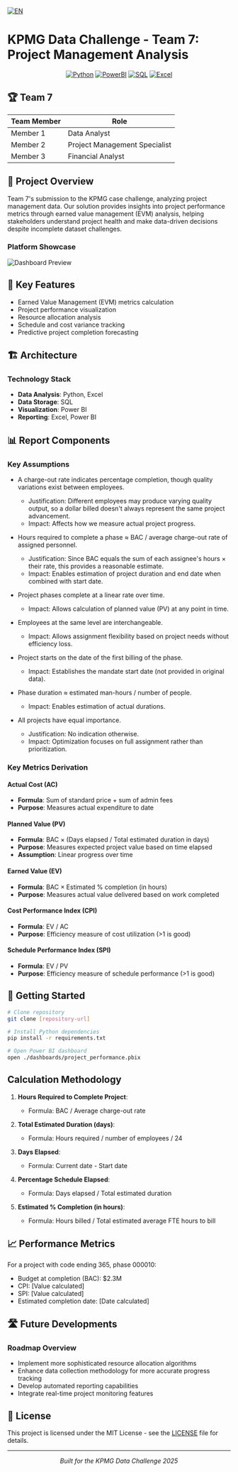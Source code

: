[![EN](https://img.shields.io/badge/🇨🇦-English-red.svg)](README.md)

# KPMG Data Challenge - Team 7: Project Management Analysis

<div align="center">

[![Python](https://img.shields.io/badge/Python-3.9%20or%20higher-blue?style=for-the-badge&logo=python)](https://www.python.org/)
[![PowerBI](https://img.shields.io/badge/Power%20BI-Data%20Visualization-yellow?style=for-the-badge&logo=powerbi)](https://powerbi.microsoft.com/)
[![SQL](https://img.shields.io/badge/SQL-Database%20Queries-orange?style=for-the-badge&logo=microsoftsqlserver)](https://www.microsoft.com/sql-server)
[![Excel](https://img.shields.io/badge/Excel-Data%20Analysis-green?style=for-the-badge&logo=microsoftexcel)](https://www.microsoft.com/excel)

</div>

## 🏆 Team 7

| Team Member | Role |
|-------------|------|
| Member 1 | Data Analyst |
| Member 2 | Project Management Specialist |
| Member 3 | Financial Analyst |

## 🎯 Project Overview

Team 7's submission to the KPMG case challenge, analyzing project management data. Our solution provides insights into project performance metrics through earned value management (EVM) analysis, helping stakeholders understand project health and make data-driven decisions despite incomplete dataset challenges.

### Platform Showcase

![Dashboard Preview](./img/dashboard.png)

## 🌟 Key Features

- Earned Value Management (EVM) metrics calculation
- Project performance visualization
- Resource allocation analysis
- Schedule and cost variance tracking
- Predictive project completion forecasting

## 🏗️ Architecture

### Technology Stack

- **Data Analysis**: Python, Excel
- **Data Storage**: SQL 
- **Visualization**: Power BI
- **Reporting**: Excel, Power BI

## 📊 Report Components

### Key Assumptions

- A charge-out rate indicates percentage completion, though quality variations exist between employees.
  - Justification: Different employees may produce varying quality output, so a dollar billed doesn't always represent the same project advancement.
  - Impact: Affects how we measure actual project progress.

- Hours required to complete a phase ≈ BAC / average charge-out rate of assigned personnel.
  - Justification: Since BAC equals the sum of each assignee's hours × their rate, this provides a reasonable estimate.
  - Impact: Enables estimation of project duration and end date when combined with start date.

- Project phases complete at a linear rate over time.
  - Impact: Allows calculation of planned value (PV) at any point in time.

- Employees at the same level are interchangeable.
  - Impact: Allows assignment flexibility based on project needs without efficiency loss.

- Project starts on the date of the first billing of the phase.
  - Impact: Establishes the mandate start date (not provided in original data).

- Phase duration ≈ estimated man-hours / number of people.
  - Impact: Enables estimation of actual durations.

- All projects have equal importance.
  - Justification: No indication otherwise.
  - Impact: Optimization focuses on full assignment rather than prioritization.

### Key Metrics Derivation

#### Actual Cost (AC)
- **Formula**: Sum of standard price + sum of admin fees
- **Purpose**: Measures actual expenditure to date

#### Planned Value (PV)
- **Formula**: BAC × (Days elapsed / Total estimated duration in days)
- **Purpose**: Measures expected project value based on time elapsed
- **Assumption**: Linear progress over time

#### Earned Value (EV)
- **Formula**: BAC × Estimated % completion (in hours)
- **Purpose**: Measures actual value delivered based on work completed

#### Cost Performance Index (CPI)
- **Formula**: EV / AC
- **Purpose**: Efficiency measure of cost utilization (>1 is good)

#### Schedule Performance Index (SPI)
- **Formula**: EV / PV
- **Purpose**: Efficiency measure of schedule performance (>1 is good)

## 🚀 Getting Started

```bash
# Clone repository
git clone [repository-url]

# Install Python dependencies
pip install -r requirements.txt

# Open Power BI dashboard
open ./dashboards/project_performance.pbix
```

## Calculation Methodology

1. **Hours Required to Complete Project**:
   - Formula: BAC / Average charge-out rate

2. **Total Estimated Duration (days)**:
   - Formula: Hours required / number of employees / 24

3. **Days Elapsed**:
   - Formula: Current date - Start date

4. **Percentage Schedule Elapsed**:
   - Formula: Days elapsed / Total estimated duration

5. **Estimated % Completion (in hours)**:
   - Formula: Hours billed / Total estimated average FTE hours to bill

## 📈 Performance Metrics

For a project with code ending 365, phase 000010:
- Budget at completion (BAC): $2.3M
- CPI: [Value calculated]
- SPI: [Value calculated]
- Estimated completion date: [Date calculated]

## 🛣️ Future Developments

### Roadmap Overview

- Implement more sophisticated resource allocation algorithms
- Enhance data collection methodology for more accurate progress tracking
- Develop automated reporting capabilities
- Integrate real-time project monitoring features

## 📜 License

This project is licensed under the MIT License - see the [LICENSE](LICENSE) file for details.

---

<div align="center">

*Built for the KPMG Data Challenge 2025*

</div>
